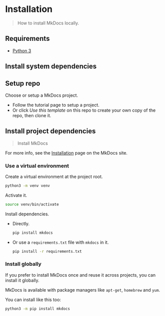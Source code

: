 # Installation
> How to install MkDocs locally.


## Requirements

- [Python 3](https://www.python.org/)


## Install system dependencies

<script src="https://gist.github.com/MichaelCurrin/57caae30bd7b0991098e9804a9494c23.js"></script>


## Setup repo

Choose or setup a MkDocs project.

- Follow the tutorial page to setup a project.
- Or click _Use this template_ on this repo to create your own copy of the repo, then clone it.


## Install project dependencies
> Install MkDocs

For more info, see the [Installation](https://www.mkdocs.org/#installation) page on the MkDocs site.

### Use a virtual environment

Create a virtual environment at the project root.

```sh
python3 -m venv venv
```

Activate it.

```sh
source venv/bin/activate
```

Install dependencies.

- Directly.
    ```sh
    pip install mkdocs
    ```
- Or use a `requirements.txt` file with `mkdocs` in it.
    ```sh
    pip install -r requirements.txt
    ```

### Install globally

If you prefer to install MkDocs once and reuse it across projects, you can install it globally.

MkDocs is available with package managers like `apt-get`, `homebrew` and `yum`.

You can install like this too:

```sh
python3 -m pip install mkdocs
```
